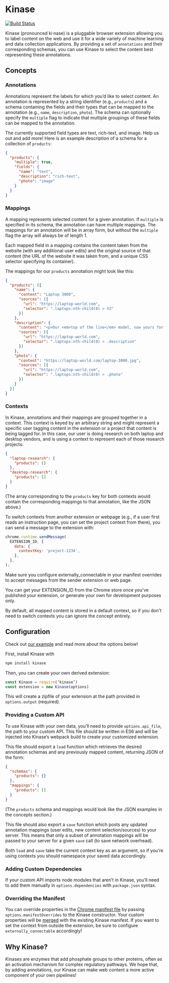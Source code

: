 # Kinase
[![Build Status][circle-image]][circle-url]

Kinase (pronounced ki·nase) is a pluggable browser extension allowing you to label content on the web and use it for a wide variety of machine learning and data collection applications. By providing a set of `annotations` and their corresponding schemas, you can use Kinase to select the content best representing these annotations.


## Concepts
### Annotations
Annotations represent the labels for which you’d like to select content. An annotation is represented by a string identifier (e.g., `products`) and a schema containing the fields and their types that can be mapped to the annotation (e.g., `name`, `description`, `photo`). The schema can optionally specify the `multiple` flag to indicate that multiple groupings of these fields can be mapped to the annotation.

The currently supported field types are text, rich-text, and image. Help us out and add more! Here is an example description of a schema for a collection of `products`:

```JSON
{
  "products": {
    "multiple": true,
    "fields": {
      "name": "text",
      "description": "rich-text",
      "photo": "image"
    }
  }
}
```

### Mappings
A mapping represents selected content for a given annotation. If `multiple` is specified in its schema, the annotation can have multiple mappings. The mappings for an annotation will be in array form, but without the `multiple` flag the array will always be of length 1.

Each mapped field in a mapping contains the content taken from the website (with any additional user edits) and the original source of that content (the URL of the website it was taken from, and a unique CSS selector specifying its container).

The mappings for our `products` annotation might look like this:
```JSON
{
  "products": [{
    "name": {
      "content": "Laptop 3000",
      "sources": [{
        "url": "https://laptop-world.com",
        "selector": ".laptops:nth-child(0) > h3"
      }]
    },
    "description": {
      "content": "<p>Our <em>top of the line</em> model, now yours for only $9999.99!</p>",
      "sources": [{
        "url": "https://laptop-world.com",
        "selector": ".laptops:nth-child(0) > .description"
      }]
    },
    "photo": {
      "content": "https://laptop-world.com/laptop-3000.jpg",
      "sources": [{
        "url": "https://laptop-world.com",
        "selector": ".laptops:nth-child(0) > .photo"
      }]
    }
  }]
}
```

### Contexts
In Kinase, annotations and their mappings are grouped together in a context. This context is keyed by an arbitrary string and might represent a specific user tagging content in the extension or a project that content is being tagged for. In this case, our user is doing research on both laptop and desktop vendors, and is using a context to represent each of those research projects:

```JSON
{
  "laptop-research": {
    "products": []
  },
  "desktop-research": {
    "products": []
  }
}
```
(The array corresponding to the `products` key for both contexts would contain the corresponding mappings to that annotation, like the JSON above.)

To switch contexts from another extension or webpage (e.g., if a user first reads an instruction page, you can set the project context from there), you can send a message to the extension with:

```Javascript
chrome.runtime.sendMessage(
  EXTENSION_ID, {
    data: {
      contextKey: 'project-1234',
    },
  },
);
```

Make sure you configure externally_connectable in your manifest overrides to accept messages from the sender extension or web page.

You can get your EXTENSION_ID from the Chrome store once you've published your extension, or generate your own for development purposes only.

By default, all mapped content is stored in a default context, so if you don't need to switch contexts you can ignore the concept entirely.

## Configuration
Check out [our example](https://github.com/b12io/kinase-example) and read more about the options below!

First, install Kinase with
```bash
npm install kinase
```

Then, you can create your own derived extension:
```Javascript
const Kinase = require(‘kinase’)
const extension = new Kinase(options)
```
This will create a zipfile of your extension at the path provided in `options.output` (required).

### Providing a Custom API
To use Kinase with your own data, you’ll need to provide `options.api_file`, the path to your custom API. This file should be written in ES6 and will be injected into Kinase’s webpack build to create your customized extension.

This file should export a `load` function which retrieves the desired annotation schemas and any previously mapped content, returning JSON of the form:
```JSON
{
  "schemas": {
    "products": {}
  },
  "mappings": {
    "products": []
  }
}
```
(The `products` schema and mappings would look like the JSON examples in the concepts section.)

This file should also export a `save` function which posts any updated annotation mappings (user edits, new content selection/sources) to your server. This means that only a subset of annotation mappings will be passed to your server for a given `save` call (to save network overhead).

Both `load` and `save` take the current context key as an argument, so if you’re using contexts you should namespace your saved data accordingly.

### Adding Custom Dependencies
If your custom API imports node modules that aren’t in Kinase, you’ll need to add them manually in `options.dependencies` with `package.json` syntax.

### Overriding the Manifest
You can override properties in the [Chrome manifest file](https://developer.chrome.com/extensions/manifest) by passing `options.manifestOverrides` to the Kinase constructor. Your custom properties will be [merged](https://lodash.com/docs/4.17.4#merge) with the existing Kinase manifest. If you want to set the context from outside the extension, be sure to configure  `externally_connectable` accordingly!


## Why Kinase?
Kinases are enzymes that add phosphate groups to other proteins, often as an activation mechanism for complex regulatory pathways. We hope that, by adding annotations, our Kinase can make web content a more active component of your own pipelines!

[circle-url]: http://circle-ci.org/b12io/kinase
[circle-image]: https://circleci.com/gh/b12io/kinase.svg?maxAge=2592000&style=shield&circle-token=:circle-token
